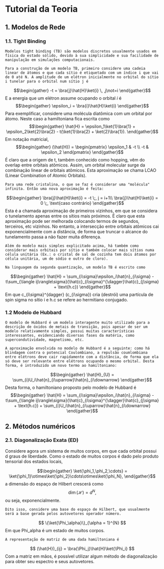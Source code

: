 <h1> Tutorial da Teoria </h1>
<h2> 1. Modelos de Rede </h2>
<h3> 1.1. Tight Binding </h3>

    Modelos tight binding (TB) são modelos discretos usualmente usados em física do estado sólido, devido à sua simplicidade e sua facilidade de manipulação em simulações computacionais.

    Para a construção de um modelo TB, primeiro considere uma cadeia linear de átomos e que cada sítio é etiquetado com um índice i que vai de 0 até N. A amplitude de um elétron inicialmente no orbital do sítio i tunelar para o orbital num sítio j é
$$\begin{gather}
-t = \bra{j}\hat{H}\ket{i} \, ,j\not=i
\end{gather}$$
    E a energia que um elétron assume ocupando o orbital $i$ é
$$\begin{gather}
\epsilon_i = \bra{i}\hat{H}\ket{i}
\end{gather}$$
    Para exemplificar, considere uma molécula diatômica com um orbital por átomo. Neste caso a hamiltoniana fica escrita como
$$\begin{gather}
\hat{H} = \epsilon_1\ket{1}\bra{1} + \epsilon_2\ket{2}\bra{2} - t(\ket{1}\bra{2} + \ket{2}\bra{1}).
\end{gather}$$
    Em notação matricial,
$$\begin{gather}
(\hat{H}) = \begin{pmatrix}
\epsilon_1 & -t \\
-t & \epsilon_2
\end{pmatrix}
\end{gather}$$
    É claro que a origem de t, também conhecido como hopping, vêm do overlap entre orbitais atômicos. Assim, um orbital molecular surge da combinação linear de orbitais atômicos. Esta aproximação se chama LCAO (Linear Combination of Atomic Orbitals).

    Para uma rede cristalina, o que se faz é considerar uma "molécula" infinita. Então uma nova aproximação é feita:
$$\begin{gather}
\bra{j}\hat{H}\ket{i} = -t \;, j = i+1\\
\bra{j}\hat{H}\ket{i} = 0 \;, \text{caso contrário}
\end{gather}$$
    Esta é a chamada aproximação de primeiros vizinhos, em que se considera o tunelamento apenas entre os sítios mais próximos. É claro que esta aproximação pode ser melhorada colocando termos de segundos, terceiros, etc vizinhos. No entanto, a intersecção entre orbitais atômicos cai exponencialmente com a distância, de forma que truncar o alcance do tunelamento passa a não fazer muita diferença.

    Além do modelo mais simples explicitado acima, há também como considerar mais orbitais por sítio e também colocar mais sítios numa célula unitária (Ex.: o cristal de sal de cozinha tem dois átomos por célula unitária, um de sódio e outro de cloro).

    Na linguagem da segunda quantização, um modelo TB é escrito como
$$\begin{gather}
\hat{H} = \sum_{i\sigma}\epsilon_i\hat{n}_{i\sigma} - t\sum_{\langle ij\rangle\sigma}(\hat{c}_{i\sigma}^{\dagger}\hat{c}_{j\sigma} + \text{h.c})
\end{gather}$$
    Em que c_{i\sigma}^{dagger} (c_{i\sigma}) cria (destrói) uma partícula de spin sigma no sítio i e h.c se refere ao hermitiano conjugado.

<h3> 1.2 Modelo de Hubbard </h2>

    O modelo de Hubbard é um modelo interagente muito utilizado para a descrição de óxidos de metais de transição, pois apesar de ser um modelo relativamente simples, possui muitas características interessantes, evidenciando diversas fases da matéria, como supercondutividade, magnetismo, etc.

    A aproximação envolvida no modelo de Hubbard é a seguinte: como há blindagem contra o potencial Coulombiano, a repulsão coumlombiana entre elétrons deve cair rapidamente com a distância, de forma que ela só deve ser relevante entre elétrons ocupando o mesmo orbital. Desta forma, é introduzido um novo termo ao hamiltoniano:
$$\begin{gather}
\hat{H}_{U} = \sum_{i}U_i\hat{n}_{i\uparrow}\hat{n}_{i\downarrow}
\end{gather}$$
    Desta forma, o hamiltoniano proposto pelo modelo de Hubbard é
$$\begin{gather}
\hat{H} = \sum_{i\sigma}\epsilon_i\hat{n}_{i\sigma} - t\sum_{\langle ij\rangle\sigma}(\hat{c}_{i\sigma}^{\dagger}\hat{c}_{j\sigma} + \text{h.c}) + \sum_{i}U_i\hat{n}_{i\uparrow}\hat{n}_{i\downarrow}
\end{gather}$$

<h2> 2. Métodos numéricos </h2>
<h3> 2.1. Diagonalização Exata (ED)</h3>
    Considere agora um sistema de muitos corpos, em que cada orbital possui d graus de liberdade. Como o estado de muitos corpos é dado pelo produto tensorial dos estados locais,

$$\begin{gather}
\ket{\phi_1,\phi_2,\cdots} = \ket{\phi_1}\otimes\ket{\phi_2}\cdots\otimes\ket{\phi_N},
\end{gather}$$
    a dimensão do espaço de Hilbert crescerá como
$$
\dim(\mathcal{H}) = d^N,
$$
    ou seja, exponencialmente.

    Dito isso, considere uma base do espaço de Hilbert, que usualmente será a base gerada pelos autovetores operador número.
$$
\{\ket{\Phi_\alpha}\}_{\alpha = 1}^{N}
$$
    Em que Phi_alpha é um estado de muitos corpos. 

    A representação de matriz de uma dada hamiltoniana é
$$
    (\hat{H})_{ij} = \bra{\Phi_j}\hat{H}\ket{\Phi_i}
$$
    Com a matriz em mãos, é possível utilizar algum método de diagonalização para obter seu espectro e seus autovetores.